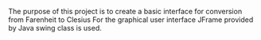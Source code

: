 The purpose of this project is to create a basic interface for conversion from Farenheit to Clesius 
For the graphical user interface JFrame provided by Java swing class is used.